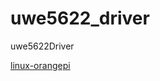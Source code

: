 # uwe5622_driver

uwe5622Driver

[linux-orangepi](https://github.com/orangepi-xunlong/linux-orangepi/tree/orange-pi-6.6-rk35xx)


